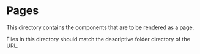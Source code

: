 # Pages

This directory contains the components that are to be rendered as a page.

Files in this directory should match the descriptive folder directory of the URL.
